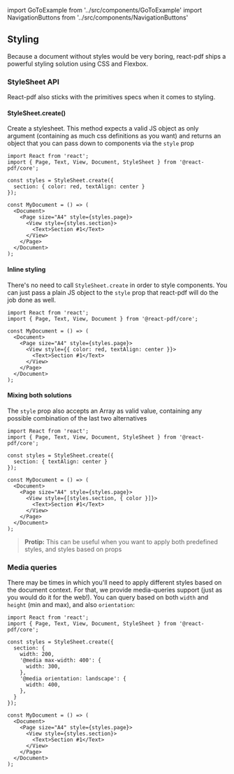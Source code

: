import GoToExample from '../src/components/GoToExample'
import NavigationButtons from '../src/components/NavigationButtons'

## Styling

Because a document without styles would be very boring, react-pdf ships a powerful styling solution using CSS and Flexbox.

### StyleSheet API

React-pdf also sticks with the primitives specs when it comes to styling.

#### StyleSheet.create()

Create a stylesheet. This method expects a valid JS object as only argument (containing as much css definitions as you want) and returns an object that you can pass down to components via the `style` prop

```
import React from 'react';
import { Page, Text, View, Document, StyleSheet } from '@react-pdf/core';

const styles = StyleSheet.create({
  section: { color: red, textAlign: center }
});

const MyDocument = () => (
  <Document>
    <Page size="A4" style={styles.page}>
      <View style={styles.section}>
        <Text>Section #1</Text>
      </View>
    </Page>
  </Document>
);
```

<GoToExample />

#### Inline styling

There's no need to call `StyleSheet.create` in order to style components. You can just pass a plain JS object to the `style` prop that react-pdf will do the job done as well.

```
import React from 'react';
import { Page, Text, View, Document } from '@react-pdf/core';

const MyDocument = () => (
  <Document>
    <Page size="A4" style={styles.page}>
      <View style={{ color: red, textAlign: center }}>
        <Text>Section #1</Text>
      </View>
    </Page>
  </Document>
);
```

<GoToExample />

#### Mixing both solutions

The `style` prop also accepts an Array as valid value, containing any possible combination of the last two alternatives

```
import React from 'react';
import { Page, Text, View, Document, StyleSheet } from '@react-pdf/core';

const styles = StyleSheet.create({
  section: { textAlign: center }
});

const MyDocument = () => (
  <Document>
    <Page size="A4" style={styles.page}>
      <View style={[styles.section, { color }]}>
        <Text>Section #1</Text>
      </View>
    </Page>
  </Document>
);
```

> **Protip:** This can be useful when you want to apply both predefined styles, and styles based on props

<GoToExample />

### Media queries

There may be times in which you'll need to apply different styles based on the document context. For that, we provide media-queries support (just as you would do it for the web!). You can query based on both `width` and `height` (min and max), and also `orientation`:

```
import React from 'react';
import { Page, Text, View, Document, StyleSheet } from '@react-pdf/core';

const styles = StyleSheet.create({
  section: {
    width: 200,
    '@media max-width: 400': {
      width: 300,
    },
    '@media orientation: landscape': {
      width: 400,
    },
  }
});

const MyDocument = () => (
  <Document>
    <Page size="A4" style={styles.page}>
      <View style={styles.section}>
        <Text>Section #1</Text>
      </View>
    </Page>
  </Document>
);
```

<GoToExample />

<NavigationButtons
  backSrc="/components"
  backText="Components"
  nextSrc="/advanced"
  nextText="Advanced"
/>
